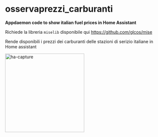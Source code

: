 # osservaprezzi_carburanti
**Appdaemon code to show italian fuel prices in Home Assistant**

Richiede la libreria `miselib` disponibile qui https://github.com/glcos/mise

Rende disponibili i prezzi dei carburanti delle stazioni di serizio italiane in Home assistant

<img width="257" alt="ha-capture" src="https://github.com/user-attachments/assets/03405286-12a8-4c78-846a-5af337cf3740">

